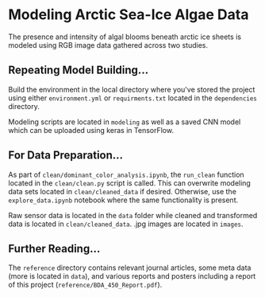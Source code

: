 # Modeling Arctic Sea-Ice Algae Data

The presence and intensity of algal blooms beneath arctic ice sheets is modeled using RGB image data gathered across two studies.

## Repeating Model Building...
Build the environment in the local directory where you've stored the project using either `environment.yml` or `requirments.txt` located in the `dependencies` directory.

Modeling scripts are located in `modeling` as well as a saved CNN model which can be uploaded using keras in TensorFlow.

## For Data Preparation...
As part of `clean/dominant_color_analysis.ipynb`, the `run_clean` function located in the `clean/clean.py` script is called. This can overwrite modeling data sets located in `clean/cleaned_data` if desired. Otherwise, use the `explore_data.ipynb` notebook where the same functionality is present.

Raw sensor data is located in the `data` folder while cleaned and transformed data is located in `clean/cleaned_data`. .jpg images are located in `images`.

## Further Reading...
The `reference` directory contains relevant journal articles, some meta data (more is located in `data`), and various reports and posters including a report of this project (`reference/BDA_450_Report.pdf`).
